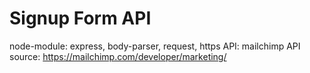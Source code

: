 # Signup Form API
node-module: express, body-parser, request, https
API: mailchimp API
source: https://mailchimp.com/developer/marketing/
